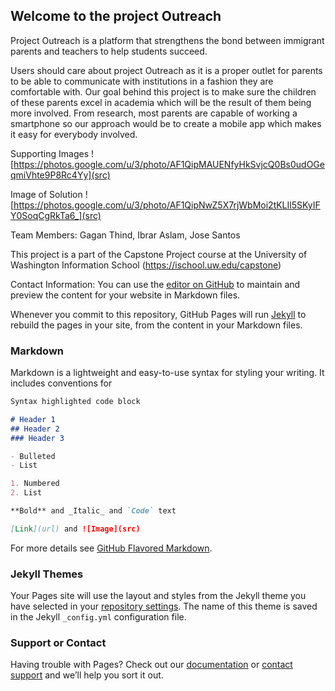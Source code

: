 ## Welcome to the project Outreach

Project Outreach is a platform that strengthens the bond between immigrant parents and teachers to help students succeed.

Users should care about project Outreach as it is a proper outlet for parents to be able to communicate with institutions in a fashion they are comfortable with. Our goal behind this project is to make sure the children of these parents excel in academia which will be the result of them being more involved. From research, most parents are capable of working a smartphone so our approach would be to create a mobile app which makes it easy for everybody involved. 

Supporting Images ![https://photos.google.com/u/3/photo/AF1QipMAUENfyHkSvjcQ0Bs0udOGeqmiVhte9P8Rc4Yy](src)


Image of Solution ![https://photos.google.com/u/3/photo/AF1QipNwZ5X7rjWbMoi2tKLIl5SKyIFY0SoqCgRkTa6_](src)



Team Members: Gagan Thind, Ibrar Aslam, Jose Santos

This project is a part of the Capstone Project course at the University of Washington Information School (https://ischool.uw.edu/capstone)

Contact Information: 
You can use the [editor on GitHub](https://github.com/Jose08101/capstone_outreach/edit/master/README.md) to maintain and preview the content for your website in Markdown files.

Whenever you commit to this repository, GitHub Pages will run [Jekyll](https://jekyllrb.com/) to rebuild the pages in your site, from the content in your Markdown files.

### Markdown

Markdown is a lightweight and easy-to-use syntax for styling your writing. It includes conventions for

```markdown
Syntax highlighted code block

# Header 1
## Header 2
### Header 3

- Bulleted
- List

1. Numbered
2. List

**Bold** and _Italic_ and `Code` text

[Link](url) and ![Image](src)
```

For more details see [GitHub Flavored Markdown](https://guides.github.com/features/mastering-markdown/).

### Jekyll Themes

Your Pages site will use the layout and styles from the Jekyll theme you have selected in your [repository settings](https://github.com/Jose08101/capstone_outreach/settings). The name of this theme is saved in the Jekyll `_config.yml` configuration file.

### Support or Contact

Having trouble with Pages? Check out our [documentation](https://help.github.com/categories/github-pages-basics/) or [contact support](https://github.com/contact) and we’ll help you sort it out.
